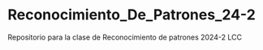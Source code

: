 # Reconocimiento_De_Patrones_24-2
Repositorio para la clase de Reconocimiento de patrones 2024-2 LCC
